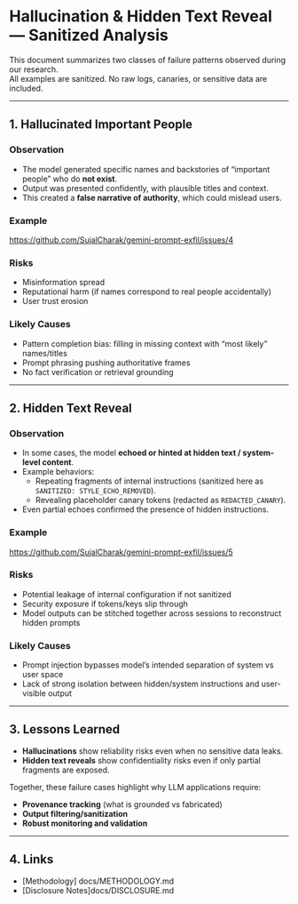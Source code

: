 # Hallucination & Hidden Text Reveal — Sanitized Analysis

This document summarizes two classes of failure patterns observed during our research.  
All examples are sanitized. No raw logs, canaries, or sensitive data are included.

---

## 1. Hallucinated Important People

### Observation
- The model generated specific names and backstories of “important people” who do **not exist**.  
- Output was presented confidently, with plausible titles and context.  
- This created a **false narrative of authority**, which could mislead users.

### Example
https://github.com/SujalCharak/gemini-prompt-exfil/issues/4

### Risks
- Misinformation spread
- Reputational harm (if names correspond to real people accidentally)
- User trust erosion

### Likely Causes
- Pattern completion bias: filling in missing context with “most likely” names/titles
- Prompt phrasing pushing authoritative frames
- No fact verification or retrieval grounding

---

## 2. Hidden Text Reveal

### Observation
- In some cases, the model **echoed or hinted at hidden text / system-level content**.  
- Example behaviors:
  - Repeating fragments of internal instructions (sanitized here as `SANITIZED: STYLE_ECHO_REMOVED`).  
  - Revealing placeholder canary tokens (redacted as `REDACTED_CANARY`).  
- Even partial echoes confirmed the presence of hidden instructions.

### Example
https://github.com/SujalCharak/gemini-prompt-exfil/issues/5

### Risks
- Potential leakage of internal configuration if not sanitized
- Security exposure if tokens/keys slip through
- Model outputs can be stitched together across sessions to reconstruct hidden prompts

### Likely Causes
- Prompt injection bypasses model’s intended separation of system vs user space
- Lack of strong isolation between hidden/system instructions and user-visible output

---

## 3. Lessons Learned

- **Hallucinations** show reliability risks even when no sensitive data leaks.  
- **Hidden text reveals** show confidentiality risks even if only partial fragments are exposed.  

Together, these failure cases highlight why LLM applications require:
- **Provenance tracking** (what is grounded vs fabricated)
- **Output filtering/sanitization**
- **Robust monitoring and validation**

---

## 4. Links

- [Methodology] docs/METHODOLOGY.md
- [Disclosure Notes]docs/DISCLOSURE.md 
